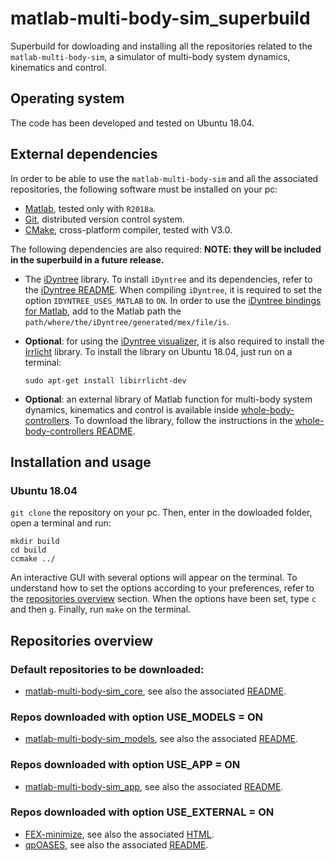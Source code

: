 # matlab-multi-body-sim_superbuild

Superbuild for dowloading and installing all the repositories related to the `matlab-multi-body-sim`, a simulator of multi-body system dynamics, kinematics and control.

## Operating system

The code has been developed and tested on Ubuntu 18.04.

## External dependencies

In order to be able to use the `matlab-multi-body-sim` and all the associated repositories, the following software must be installed on your pc:

- [Matlab](https://it.mathworks.com/products/matlab.html), tested only with `R2018a`.
- [Git](https://git-scm.com/), distributed version control system.
- [CMake](https://cmake.org/), cross-platform compiler, tested with V3.0.

The following dependencies are also required: **NOTE: they will be included in the superbuild in a future release.**

- The [iDyntree](https://github.com/robotology/idyntree) library. To install `iDyntree` and its dependencies, refer to the [iDyntree README](https://github.com/robotology/idyntree#installation). When compiling `iDyntree`, it is required to set the option `IDYNTREE_USES_MATLAB` to `ON`. In order to use the [iDyntree bindings for Matlab](https://github.com/robotology/idyntree/tree/master/bindings/matlab), add to the Matlab path the `path/where/the/iDyntree/generated/mex/file/is`.

- **Optional**: for using the [iDyntree visualizer](https://github.com/robotology/idyntree/blob/master/src/visualization/src/Visualizer.cpp), it is also required to install the [Irrlicht](http://irrlicht.sourceforge.net/) library. To install the library on Ubuntu 18.04, just run on a terminal:

   ```
   sudo apt-get install libirrlicht-dev
   ```

- **Optional**: an external library of Matlab function for multi-body system dynamics, kinematics and control is available inside [whole-body-controllers](https://github.com/robotology/whole-body-controllers). To download the library, follow the instructions in the [whole-body-controllers README](https://github.com/robotology/whole-body-controllers/blob/master/README.md#installation-and-usage).

## Installation and usage

### Ubuntu 18.04

`git clone` the repository on your pc. Then, enter in the dowloaded folder, open a terminal and run:

```
mkdir build
cd build
ccmake ../
```

An interactive GUI with several options will appear on the terminal. To understand how to set the options according to your preferences, refer to the [repositories overview]() section. When the options have been set, type `c` and then `g`. Finally, run `make` on the terminal.

## Repositories overview

### Default repositories to be downloaded: 

- [matlab-multi-body-sim_core](https://github.com/gabrielenava/matlab-multi-body-sim_core), see also the associated [README](https://github.com/gabrielenava/matlab-multi-body-sim_core/blob/master/README.md).

### Repos downloaded with option USE_MODELS = ON

- [matlab-multi-body-sim_models](https://github.com/gabrielenava/matlab-multi-body-sim_models), see also the associated [README](https://github.com/gabrielenava/matlab-multi-body-sim_models/blob/master/README.md).

### Repos downloaded with option USE_APP = ON

- [matlab-multi-body-sim_app](https://github.com/gabrielenava/matlab-multi-body-sim_app), see also the associated [README](https://github.com/gabrielenava/matlab-multi-body-sim_app/blob/master/README.md).

### Repos downloaded with option USE_EXTERNAL = ON

- [FEX-minimize](https://github.com/rodyo/FEX-minimize), see also the associated [HTML](https://github.com/rodyo/FEX-minimize/tree/master/html).
- [qpOASES](https://github.com/robotology-dependencies/qpOASES), see also the associated [README](https://github.com/robotology-dependencies/qpOASES/blob/master/README).
